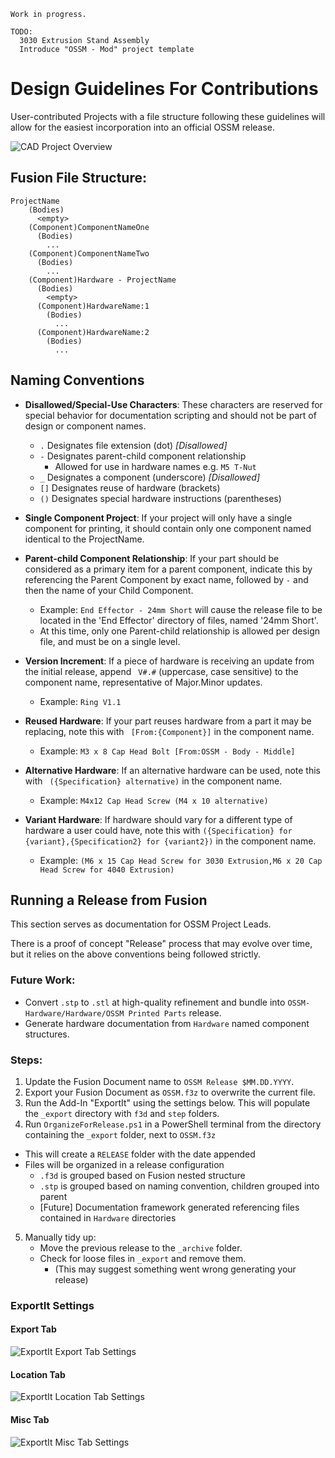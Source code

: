     Work in progress.
    
    TODO: 
      3030 Extrusion Stand Assembly
      Introduce "OSSM - Mod" project template

# Design Guidelines For Contributions

User-contributed Projects with a file structure following these guidelines will allow for the easiest incorporation into an official OSSM release.

![CAD Project Overview](Images/Overview.png)


## Fusion File Structure:
    ProjectName
        (Bodies)
          <empty>
        (Component)ComponentNameOne
          (Bodies)
            ...
        (Component)ComponentNameTwo
          (Bodies)
            ...
        (Component)Hardware - ProjectName 
          (Bodies)
            <empty>
          (Component)HardwareName:1
            (Bodies)
              ...
          (Component)HardwareName:2
            (Bodies)
              ...

## Naming Conventions

- **Disallowed/Special-Use Characters**: These characters are reserved for special behavior for documentation scripting and should not be part of design or component names.
  - `.` Designates file extension (dot) *[Disallowed]*
  - `-` Designates parent-child component relationship
    - Allowed for use in hardware names e.g. `M5 T-Nut`
  - `_` Designates a component (underscore) *[Disallowed]*
  - `[]` Designates reuse of hardware (brackets)
  - `()` Designates special hardware instructions (parentheses)

- **Single Component Project**: If your project will only have a single component for printing, it should contain only one component named identical to the ProjectName.

- **Parent-child Component Relationship**: If your part should be considered as a primary item for a parent component, indicate this by referencing the Parent Component by exact name, followed by ` - ` and then the name of your Child Component.
  - Example: `End Effector - 24mm Short` will cause the release file to be located in the 'End Effector' directory of files, named '24mm Short'.
  - At this time, only one Parent-child relationship is allowed per design file, and must be on a single level.

- **Version Increment**: If a piece of hardware is receiving an update from the initial release, append ` V#.#` (uppercase, case sensitive) to the component name, representative of Major.Minor updates.
  - Example: `Ring V1.1`

- **Reused Hardware**: If your part reuses hardware from a part it may be replacing, note this with ` [From:{Component}]` in the component name.
  - Example: `M3 x 8 Cap Head Bolt [From:OSSM - Body - Middle]`

- **Alternative Hardware**: If an alternative hardware can be used, note this with ` ({Specification} alternative)` in the component name.
  - Example: `M4x12 Cap Head Screw (M4 x 10 alternative)`

- **Variant Hardware**: If hardware should vary for a different type of hardware a user could have, note this with `({Specification} for {variant},{Specification2} for {variant2})` in the component name. 
  - Example: `(M6 x 15 Cap Head Screw for 3030 Extrusion,M6 x 20 Cap Head Screw for 4040 Extrusion)`

## Running a Release from Fusion

This section serves as documentation for OSSM Project Leads.

There is a proof of concept "Release" process that may evolve over time, but it relies on the above conventions being followed strictly.

### Future Work:
- Convert `.stp` to `.stl` at high-quality refinement and bundle into `OSSM-Hardware/Hardware/OSSM Printed Parts` release.
- Generate hardware documentation from `Hardware` named component structures.

### Steps:

1. Update the Fusion Document name to `OSSM Release $MM.DD.YYYY`.
2. Export your Fusion Document as `OSSM.f3z` to overwrite the current file.
3. Run the Add-In "ExportIt" using the settings below. This will populate the `_export` directory with `f3d` and `step` folders.
4. Run `OrganizeForRelease.ps1` in a PowerShell terminal from the directory containing the `_export` folder, next to `OSSM.f3z` 
  - This will create a `RELEASE` folder with the date appended 
  - Files will be organized in a release configuration
    - `.f3d` is grouped based on Fusion nested structure
    - `.stp` is grouped based on naming convention, children grouped into parent
    - [Future] Documentation framework generated referencing files contained in `Hardware` directories 
5. Manually tidy up:
   - Move the previous release to the `_archive` folder.
   - Check for loose files in `_export` and remove them.
     - (This may suggest something went wrong generating your release)

### ExportIt Settings

#### Export Tab
![ExportIt Export Tab Settings](Images/ExportIt_Export.png)

#### Location Tab
![ExportIt Location Tab Settings](Images/ExportIt_Location.png)

#### Misc Tab
![ExportIt Misc Tab Settings](Images/ExportIt_Misc.png)

